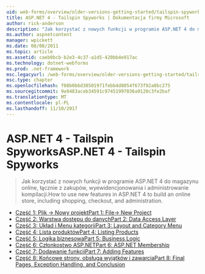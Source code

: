 ```yaml
---
uid: web-forms/overview/older-versions-getting-started/tailspin-spyworks/index
title: ASP.NET 4 - Tailspin Spyworks | Dokumentacja firmy Microsoft
author: rick-anderson
description: "Jak korzystać z nowych funkcji w programie ASP.NET 4 do magazynu online, łącznie z zakupów, wyewidencjonowania i administrowanie kompilacji."
ms.author: aspnetcontent
manager: wpickett
ms.date: 08/08/2011
ms.topic: article
ms.assetid: caeb0bcb-b2e3-4c37-a1d5-420bb4e917ac
ms.technology: dotnet-webforms
ms.prod: .net-framework
msc.legacyurl: /web-forms/overview/older-versions-getting-started/tailspin-spyworks
msc.type: chapter
ms.openlocfilehash: f08b0b6d30501971febb4d8054f673f92a8bc275
ms.sourcegitcommit: 9a9483aceb34591c97451997036a9120c3fe2baf
ms.translationtype: MT
ms.contentlocale: pl-PL
ms.lasthandoff: 11/10/2017
---
```

<a name="aspnet-4---tailspin-spyworks"></a><span data-ttu-id="dd4e9-103">ASP.NET 4 - Tailspin Spyworks</span><span class="sxs-lookup"><span data-stu-id="dd4e9-103">ASP.NET 4 - Tailspin Spyworks</span></span>
====================
> <span data-ttu-id="dd4e9-104">Jak korzystać z nowych funkcji w programie ASP.NET 4 do magazynu online, łącznie z zakupów, wyewidencjonowania i administrowanie kompilacji.</span><span class="sxs-lookup"><span data-stu-id="dd4e9-104">How to use new features in ASP.NET 4 to build an online store, including shopping, checkout, and administration.</span></span>


- [<span data-ttu-id="dd4e9-105">Część 1: Plik -> Nowy projekt</span><span class="sxs-lookup"><span data-stu-id="dd4e9-105">Part 1: File-> New Project</span></span>](tailspin-spyworks-part-1.md)
- [<span data-ttu-id="dd4e9-106">Część 2: Warstwa dostępu do danych</span><span class="sxs-lookup"><span data-stu-id="dd4e9-106">Part 2: Data Access Layer</span></span>](tailspin-spyworks-part-2.md)
- [<span data-ttu-id="dd4e9-107">Część 3: Układ i Menu kategorii</span><span class="sxs-lookup"><span data-stu-id="dd4e9-107">Part 3: Layout and Category Menu</span></span>](tailspin-spyworks-part-3.md)
- [<span data-ttu-id="dd4e9-108">Część 4: Lista produktów</span><span class="sxs-lookup"><span data-stu-id="dd4e9-108">Part 4: Listing Products</span></span>](tailspin-spyworks-part-4.md)
- [<span data-ttu-id="dd4e9-109">Część 5: Logika biznesowa</span><span class="sxs-lookup"><span data-stu-id="dd4e9-109">Part 5: Business Logic</span></span>](tailspin-spyworks-part-5.md)
- [<span data-ttu-id="dd4e9-110">Część 6: Członkostwo ASP.NET</span><span class="sxs-lookup"><span data-stu-id="dd4e9-110">Part 6: ASP.NET Membership</span></span>](tailspin-spyworks-part-6.md)
- [<span data-ttu-id="dd4e9-111">Część 7: Dodawanie funkcji</span><span class="sxs-lookup"><span data-stu-id="dd4e9-111">Part 7: Adding Features</span></span>](tailspin-spyworks-part-7.md)
- [<span data-ttu-id="dd4e9-112">Część 8: Końcowe strony, obsługa wyjątków i zawarcia</span><span class="sxs-lookup"><span data-stu-id="dd4e9-112">Part 8: Final Pages, Exception Handling, and Conclusion</span></span>](tailspin-spyworks-part-8.md)
